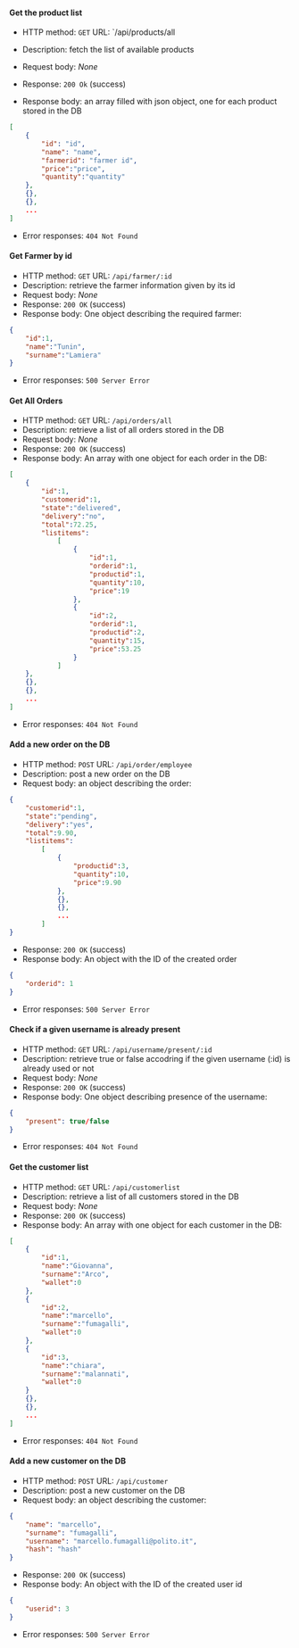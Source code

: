 #### Get the product list

* HTTP method: `GET`  URL: `/api/products/all
* Description: fetch the list of available products
* Request body: _None_

* Response: `200 Ok` (success)
* Response body: an array filled with json object, one for each product stored in the DB

``` JSON
[
    {
        "id": "id",
        "name": "name",
        "farmerid": "farmer id",
        "price":"price",
        "quantity":"quantity"
    },
    {},
    {},
    ...
]
```

* Error responses:  `404 Not Found`


#### Get Farmer by id

* HTTP method: `GET`  URL: `/api/farmer/:id`
* Description: retrieve the farmer information given by its id
* Request body: _None_
* Response: `200 OK` (success)
* Response body: One object describing the required farmer:

``` JSON
{
    "id":1,
    "name":"Tunin",
    "surname":"Lamiera"
}
```

* Error responses:  `500 Server Error`


#### Get All Orders

* HTTP method: `GET`  URL: `/api/orders/all`
* Description: retrieve a list of all orders stored in the DB
* Request body: _None_
* Response: `200 OK` (success)
* Response body: An array with one object for each order in the DB:

``` JSON
[
    {
        "id":1,
        "customerid":1,
        "state":"delivered",
        "delivery":"no",
        "total":72.25,
        "listitems":
            [
                {
                    "id":1,
                    "orderid":1,
                    "productid":1,
                    "quantity":10,
                    "price":19
                },
                {
                    "id":2,
                    "orderid":1,
                    "productid":2,
                    "quantity":15,
                    "price":53.25
                }
            ]
    },
    {},
    {},
    ...
]
```

* Error responses:  `404 Not Found`


#### Add a new order on the DB

* HTTP method: `POST`  URL: `/api/order/employee`
* Description: post a new order on the DB
* Request body: an object describing the order:

``` JSON
{
    "customerid":1,
    "state":"pending",
    "delivery":"yes", 
    "total":9.90, 
    "listitems":
        [
            {
                "productid":3,
                "quantity":10, 
                "price":9.90
            },
            {},
            {},
            ...
        ]
}
```

* Response: `200 OK` (success)
* Response body: An object with the ID of the created order

``` JSON
{
    "orderid": 1
}
```

* Error responses:  `500 Server Error`


#### Check if a given username is already present

* HTTP method: `GET`  URL: `/api/username/present/:id`
* Description: retrieve true or false accodring if the given username (:id) is already used or not
* Request body: _None_
* Response: `200 OK` (success)
* Response body: One object describing presence of the username:

``` JSON
{
    "present": true/false
}
```

* Error responses:  `404 Not Found`


#### Get the customer list

* HTTP method: `GET`  URL: `/api/customerlist`
* Description: retrieve a list of all customers stored in the DB
* Request body: _None_
* Response: `200 OK` (success)
* Response body: An array with one object for each customer in the DB:

``` JSON
[
    {
        "id":1,
        "name":"Giovanna",
        "surname":"Arco",
        "wallet":0
    },
    {
        "id":2,
        "name":"marcello",
        "surname":"fumagalli",
        "wallet":0
    },
    {
        "id":3,
        "name":"chiara",
        "surname":"malannati",
        "wallet":0
    }
    {},
    {},
    ...
]
```

* Error responses:  `404 Not Found`


#### Add a new customer on the DB

* HTTP method: `POST`  URL: `/api/customer`
* Description: post a new customer on the DB
* Request body: an object describing the customer:

``` JSON
{
    "name": "marcello", 
    "surname": "fumagalli", 
    "username": "marcello.fumagalli@polito.it", 
    "hash": "hash"
}
```

* Response: `200 OK` (success)
* Response body: An object with the ID of the created user id

``` JSON
{
    "userid": 3
}
```

* Error responses:  `500 Server Error`
